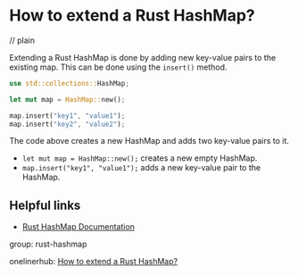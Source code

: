 # How to extend a Rust HashMap?
// plain

Extending a Rust HashMap is done by adding new key-value pairs to the existing map. This can be done using the `insert()` method.

```rust
use std::collections::HashMap;

let mut map = HashMap::new();

map.insert("key1", "value1");
map.insert("key2", "value2");
```

The code above creates a new HashMap and adds two key-value pairs to it.

- `let mut map = HashMap::new();` creates a new empty HashMap.
- `map.insert("key1", "value1");` adds a new key-value pair to the HashMap.

## Helpful links
- [Rust HashMap Documentation](https://doc.rust-lang.org/std/collections/struct.HashMap.html)

group: rust-hashmap

onelinerhub: [How to extend a Rust HashMap?](https://onelinerhub.com/rust/how-to-extend-a-rust-hashmap)